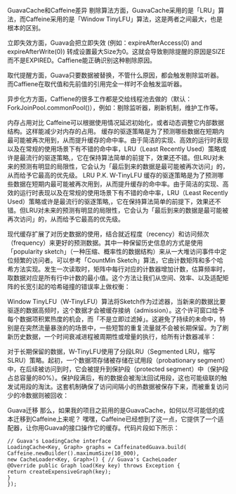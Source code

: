 GuavaCache和Caffeine差异 剔除算法方面，GuavaCache采用的是「LRU」算法，而Caffeine采用的是「Window TinyLFU」算法，这是两者之间最大，也是根本的区别。

立即失效方面，Guava会把立即失效 (例如：expireAfterAccess(0) and expireAfterWrite(0))
转成设置最大Size为0。这就会导致剔除提醒的原因是SIZE而不是EXPIRED。Caffiene能正确识别这种剔除原因。

取代提醒方面，Guava只要数据被替换，不管什么原因，都会触发剔除监听器。而Caffiene在取代值和先前值的引用完全一样时不会触发监听器。

异步化方方面，Caffiene的很多工作都是交给线程池去做的（默认：ForkJoinPool.commonPool()），例如：剔除监听器，刷新机制，维护工作等。

内存占用对比 Caffeine可以根据使用情况延迟初始化，或者动态调整它内部数据结构。这样能减少对内存的占用。
缓存的驱逐策略是为了预测哪些数据在短期内最可能被再次用到，从而提升缓存的命中率。由于简洁的实现、高效的运行时表现以及在常规的使用场景下有不错的命中率，LRU（Least Recently Used）策略或许是最流行的驱逐策略,，它在保持算法简单的前提下，效果还不错。但LRU对未来的预测有明显的局限性，它会认为「最后到来的数据是最可能被再次访问」的，从而给予它最高的优先级。
LRU P.K. W-TinyLFU
缓存的驱逐策略是为了预测哪些数据在短期内最可能被再次用到，从而提升缓存的命中率。由于简洁的实现、高效的运行时表现以及在常规的使用场景下有不错的命中率，LRU（Least Recently Used）策略或许是最流行的驱逐策略,，它在保持算法简单的前提下，效果还不错。但LRU对未来的预测有明显的局限性，它会认为「最后到来的数据是最可能被再次访问」的，从而给予它最高的优先级。

现代缓存扩展了对历史数据的使用，结合就近程度（recency）和访问频次（frequency）来更好的预测数据。其中一种保留历史信息的方式是使用「popularity sketch」（一种压缩、概率性的数据结构）来从一大堆访问事件中定位频繁的访问者。可以参考「CountMin Sketch」算法，它由计数矩阵和多个哈希方法实现。发生一次读取时，矩阵中每行对应的计数器增加计数，估算频率时，取数据对应是所有行中计数的最小值。这个方法让我们从空间、效率、以及适配矩阵的长宽引起的哈希碰撞的错误率上做权衡：

Window TinyLFU（W-TinyLFU）算法将Sketch作为过滤器，当新来的数据比要驱逐的数据高频时，这个数据才会被缓存接纳（admission）。这个许可窗口给予每个数据项积累热度的机会，而「不是立即过滤掉」。这避免了持续的未命中，特别是在突然流量暴涨的的场景中，一些短暂的重复流量就不会被长期保留。为了刷新历史数据，一个时间衰减进程被周期性或增量的执行，给所有计数器减半：

对于长期保留的数据，W-TinyLFU使用了分段LRU（Segmented LRU，缩写SLRU）策略。起初，一个数据项存储被存储在试用段（probationary segment）中，在后续被访问到时，它会被提升到保护段（protected segment）中（保护段占总容量的80%）。保护段满后，有的数据会被淘汰回试用段，这也可能级联的触发试用段的淘汰。这套机制确保了访问间隔小的热数据被保存下来，而被重复访问少的冷数据则被回收：

Guava迁移
那么，如果我的项目之前用的是GuavaCache，如何以尽可能低的成本迁移到Caffeine上来呢？
嘿嘿，Caffeine已经想到了这一点，它提供了一个适配器，让你用Guava的接口操作它的缓存。代码片段如下所示：

```
// Guava's LoadingCache interface
LoadingCache<Key, Graph> graphs = CaffeinatedGuava.build(
Caffeine.newBuilder().maximumSize(10_000),
new CacheLoader<Key, Graph>() { // Guava's CacheLoader
@Override public Graph load(Key key) throws Exception {
return createExpensiveGraph(key);
}
});
```

